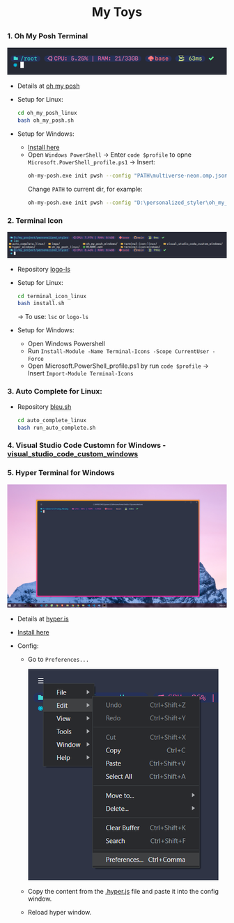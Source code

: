 
#  <p style="text-align:center"> My Toys </p> 

### 1. Oh My Posh Terminal
![](imgs/1_oh_my_posh.png)
- Details at [oh my posh](https://ohmyposh.dev/docs/installation/linux)

- Setup for Linux:
    ```bash
    cd oh_my_posh_linux
    bash oh_my_posh.sh
    ```

- Setup for Windows:
    - [Install here](https://ohmyposh.dev/docs/installation/windows)
    - Open `Windows PowerShell` -> Enter `code $profile` to opne `Microsoft.PowerShell_profile.ps1` -> Insert:
        ```bash
        oh-my-posh.exe init pwsh --config "PATH\multiverse-neon.omp.json" | Invoke-Expression
        ```
        Change `PATH` to current dir, for example:
        ```bash
        oh-my-posh.exe init pwsh --config "D:\personalized_styler\oh_my_posh_windows\multiverse-neon.omp.json" | Invoke-Expression
        ```


### 2. Terminal Icon
![](imgs/2_terminal_icon.png)
- Repository [logo-ls](https://github.com/Yash-Handa/logo-ls)

- Setup for Linux:
    ```bash
    cd terminal_icon_linux
    bash install.sh
    ```
    -> To use: `lsc` or `logo-ls`

- Setup for Windows:
    - Open Windows Powershell
    - Run `Install-Module -Name Terminal-Icons -Scope CurrentUser -Force`
    - Open Microsoft.PowerShell_profile.ps1 by run `code $profile` -> Insert `Import-Module Terminal-Icons`


### 3. Auto Complete for Linux:
- Repository [bleu.sh](https://github.com/akinomyoga/ble.sh)

    ```bash
    cd auto_complete_linux
    bash run_auto_complete.sh
    ```


### 4. Visual Studio Code Customn for Windows - [visual_studio_code_custom_windows](./visual_studio_code_custom_windows)


### 5. Hyper Terminal for Windows
<!-- ![](imgs/4_hyper.png) -->
<img src="imgs/4_hyper.png" alt="hyper application" width="1200"> 

- Details at [hyper.is](https://hyper.is/)

- [Install here](https://hyper.is/#installation)

- Config:
    - Go to `Preferences...`

        ![](imgs/5_hyper_setting.png)

    - Copy the content from the [.hyper.js](./hyper_windows/.hyper.js) file and paste it into the config window.

    - Reload hyper window.